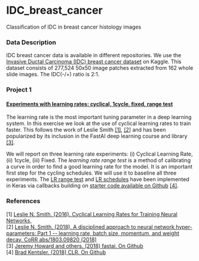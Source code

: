 # IDC_breast_cancer
Classification of IDC in breast cancer histology images

### Data Description
IDC breast cancer data is available in different repositories. We use the [Invasive Ductal Carcinoma (IDC) breast cancer dataset](https://www.kaggle.com/paultimothymooney/breast-histopathology-images) on Kaggle. This dataset consists of 277,524 50x50 image patches extracted from 162 whole slide images. The IDC(-/+) ratio is 2:1.

### Project 1
#### [Experiments with learning rates:  cyclical, 1cycle, fixed, range test](https://github.com/Meena-Mani/IDC_breast_cancer/blob/master/FT_LR_experiments.ipynb)
The learning rate is the most important tuning parameter in a deep learning system. In this exercise we look at the use of cyclical learning rates to train faster. This follows the work of Leslie Smith <a href="#ref1">[1]</a>, <a href="#ref2">[2]</a> and has been popularized by its inclusion in the FastAI deep learning course and library <a href="#ref3">[3]</a>. 

We will report on three learning rate experiments: (i) Cyclical Learning Rate, (ii) 1cycle, (iii) Fixed.  The *learning rate range test* is a method of calibrating a curve in order to find a good learning rate for the model. It is an important first step for the cycling schedules. We will use it to baseline all three experiments.  The [LR range test](https://github.com/Meena-Mani/IDC_breast_cancer/blob/master/lrate_callback.py) and [LR schedules](https://github.com/Meena-Mani/IDC_breast_cancer/blob/master/clr_callback.py) have been implemented in Keras via callbacks building on [starter code available on Github](https://github.com/bckenstler/CLR) <a href="#ref4">[4]</a>.

### References
<a name="ref1"></a>[1] [Leslie N. Smith. (2016). Cyclical Learning Rates for Training Neural Networks,](https://arxiv.org/pdf/1506.01186.pdf)  
<a name="ref2"></a>[2] [Leslie N. Smith. (2018). A disciplined approach to neural network hyper-parameters: Part 1 -- learning rate, batch size, momentum, and weight decay.  CoRR abs/1803.09820 (2018)](https://arxiv.org/abs/1803.09820)  
<a name="ref3"></a>[3] [Jeremy Howard and others. (2018) fastai. On Github](https://github.com/fastai/fastai)     
<a name="ref4"></a>[4] [Brad Kentsler. (2018) CLR. On Github](https://github.com/bckenstler/CLR)
